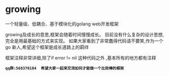 # growing

一个轻量级、低耦合、基于模块化的golang web开发框架


growing及成长的意思,框架会随着时间慢慢成长。
目前没有什么复杂的设计思想,完全是用最基础的方式来实现。
如果大家看到了非常蠢得代码请不要笑,作为一个go 新人,希望这个框架是成长道路上的羁绊


框架注释非常详细,除了if error != nil 这种代码之外 ,基本所有的地方都有注释


**`qq群:568370104  希望大家一起来交流如何才能做一个比较棒的框架`**
